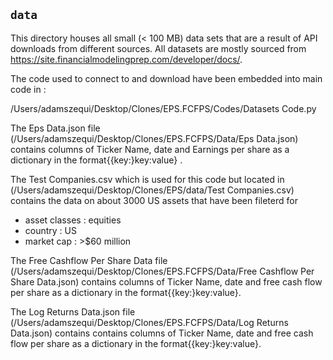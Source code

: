 ## `data`
This directory houses all small (< 100 MB) data sets that are a result of API downloads from different sources. All datasets are mostly sourced from https://site.financialmodelingprep.com/developer/docs/. 

The  code used to connect to and download  have been embedded into main code in :

/Users/adamszequi/Desktop/Clones/EPS.FCFPS/Codes/Datasets Code.py

The Eps Data.json file (/Users/adamszequi/Desktop/Clones/EPS.FCFPS/Data/Eps Data.json) contains columns of Ticker Name, date  and Earnings per share as a dictionary  in the format{{key:}key:value} .

The Test Companies.csv  which is used for this code but located in (/Users/adamszequi/Desktop/Clones/EPS/data/Test Companies.csv) contains the data on about 3000 US assets that have been fileterd for 
* asset classes : equities 
* country : US 
* market cap : >$60 million

The Free Cashflow Per Share Data file (/Users/adamszequi/Desktop/Clones/EPS.FCFPS/Data/Free Cashflow Per Share Data.json) contains columns of Ticker Name, date  and free cash flow per share as a dictionary  in the format{{key:}key:value}.

The Log Returns Data.json file (/Users/adamszequi/Desktop/Clones/EPS.FCFPS/Data/Log Returns Data.json) contains contains columns of Ticker Name, date  and free cash flow per share as a dictionary  in the format{{key:}key:value}.




